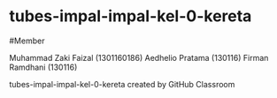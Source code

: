 # tubes-impal-impal-kel-0-kereta

#Member

Muhammad Zaki Faizal (1301160186)
Aedhelio Pratama (130116)
Firman Ramdhani (130116)


tubes-impal-impal-kel-0-kereta created by GitHub Classroom
